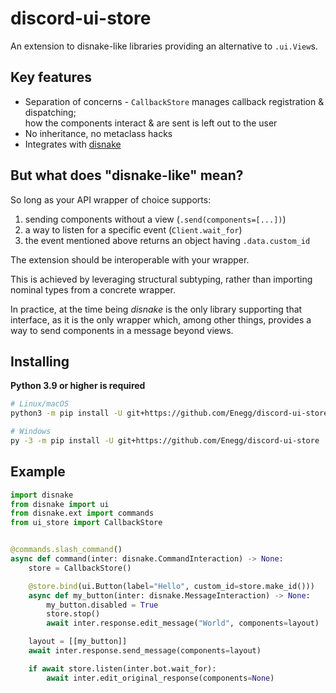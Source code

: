 discord-ui-store
================
An extension to disnake-like libraries providing an alternative to `.ui.View`s.

Key features
------------
- Separation of concerns - `CallbackStore` manages callback registration & dispatching;<br>
  how the components interact & are sent is left out to the user
- No inheritance, no metaclass hacks
- Integrates with [disnake](https://github.com/DisnakeDev/disnake)

But what does "disnake-like" mean?
----------------------------------
So long as your API wrapper of choice supports:
1. sending components without a view (`.send(components=[...])`)
2. a way to listen for a specific event (`Client.wait_for`)
3. the event mentioned above returns an object having `.data.custom_id`

The extension should be interoperable with your wrapper.

This is achieved by leveraging structural subtyping, rather than importing nominal types
from a concrete wrapper.

In practice, at the time being *disnake* is the only library supporting that interface,
as it is the only wrapper which, among other things, provides a way to send components
in a message beyond views.

Installing
----------
**Python 3.9 or higher is required**

```sh
# Linux/macOS
python3 -m pip install -U git+https://github.com/Enegg/discord-ui-store

# Windows
py -3 -m pip install -U git+https://github.com/Enegg/discord-ui-store
```

Example
-------
```py
import disnake
from disnake import ui
from disnake.ext import commands
from ui_store import CallbackStore


@commands.slash_command()
async def command(inter: disnake.CommandInteraction) -> None:
    store = CallbackStore()

    @store.bind(ui.Button(label="Hello", custom_id=store.make_id()))
    async def my_button(inter: disnake.MessageInteraction) -> None:
        my_button.disabled = True
        store.stop()
        await inter.response.edit_message("World", components=layout)

    layout = [[my_button]]
    await inter.response.send_message(components=layout)

    if await store.listen(inter.bot.wait_for):
        await inter.edit_original_response(components=None)
```
